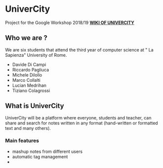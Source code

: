 # UniverCity
Project for the Google Workshop 2018/19
[__WIKI OF UNIVERCITY__](https://github.com/davidedc97/UniverCity/wiki "Wiki of UniverCity")

## Who we are ?
We are six students that attend the third year of computer science at " La Sapienza" University of Rome.
- Davide Di Campi
- Riccardo Pagliuca
- Michele Dilollo
- Marco Collalti
- Lucian Medrihan
- Tiziano Colagrossi

## What is UniverCity
UniverCity will be a platform where everyone, students and teacher, can share and search for notes written in any format (hand-written or formatted text and many others).

### Main features
- mashup notes from different users
- automatic tag management
- 
